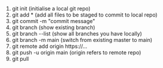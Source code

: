 

1. git init (initialise a local git repo)
2. git add * (add all files to be staged to commit to local repo)
3. git commit -m "commit message" 
4. git branch (show existing branch)
5. git branch --list (show all branches you have locally)
6. git branch -m main (switch from existing master to main)
7. git remote add origin https://... 
8. git push -u origin main (origin refers to remote repo)
9. git pull 